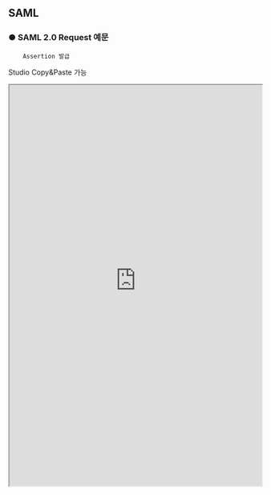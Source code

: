 ## SAML

### ● SAML 2.0 Request 예문

        Assertion 발급
<p class='comment'>Studio Copy&Paste 가능</p>
<iframe
    src="https://d1sxhpvag16wqc.cloudfront.net/v3.1.0/authorization/saml2.0_request"
    width="100%"
    height="800px"
    allow=""
    sandbox="allow-scripts allow-same-origin" />
<div class="display-pdf">
</div>

### ● 결과

```text
{
  "result": "PD94bWwgdmVyc2lvbj0iMS4wIj8+CjxzYW1scDpSZXNwb25zZSB4bWxuczpzYW1scD... ... ."
}
```

### ● SAML 2.0 Token 예문

       Assertion 입력
<p class='comment'>Studio Copy&Paste 가능</p>
<iframe
    src="https://d1sxhpvag16wqc.cloudfront.net/v3.1.0/authorization/saml2.0_request"
    width="100%"
    height="800px"
    allow=""
    sandbox="allow-scripts allow-same-origin" />
<div class="display-pdf">
</div>

### ● 결과

```text
{
  "result": {
    "access_token": "6dbfe2b0e270afb02e61a8eb43e1e3bd90c404a4",
    "expires_in": 3600,
    "token_type": "Bearer",
    "scope": "bank.list"
  }
}
```

### ● SAML 2.0 Verify 예문

       Assertion 검증
<p class='comment'>Studio Copy&Paste 가능</p>
<iframe
    src="https://d1sxhpvag16wqc.cloudfront.net/v3.1.0/authorization/saml2.0_verify"
    width="100%"
    height="800px"
    allow=""
    sandbox="allow-scripts allow-same-origin" />
<div class="display-pdf">
</div>

### ● 결과

```text
{
  "result": {
    "access_token": "0e7627d971486ff2be7c4ba7dd98f7d29a2e515c",
    "expires_in": 3600,
    "token_type": "Bearer",
    "scope": "bank.list"
  }
}
```